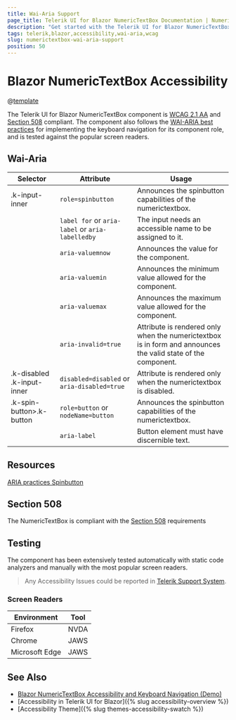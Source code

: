 ```yaml
---
title: Wai-Aria Support
page_title: Telerik UI for Blazor NumericTextBox Documentation | NumericTextBox  Accessibility
description: "Get started with the Telerik UI for Blazor NumericTextBox and learn about its accessibility support for WAI-ARIA, Section 508, and WCAG 2.1."
tags: telerik,blazor,accessibility,wai-aria,wcag
slug: numerictextbox-wai-aria-support 
position: 50 
---
```


# Blazor NumericTextBox Accessibility

@[template](/_contentTemplates/common/parameters-table-styles.md#table-layout)



The Telerik UI for Blazor NumericTextBox component is [WCAG 2.1 AA](https://www.w3.org/TR/WCAG21/) and [Section 508](http://www.section508.gov/) compliant. The component also follows the [WAI-ARIA best practices](https://www.w3.org/WAI/ARIA/apg/) for implementing the keyboard navigation for its component role, and is tested against the popular screen readers.

## Wai-Aria

| Selector | Attribute | Usage |
| -------- | --------- | ----- |
| .k-input-inner | `role=spinbutton` | Announces the spinbutton capabilities of the numerictextbox. |
|  | `label for` or `aria-label` or `aria-labelledby` | The input needs an accessible name to be assigned to it. |
|  | `aria-valuemnow` | Announces the value for the component. |
|  | `aria-valuemin` | Announces the minimum value allowed for the component. |
|  | `aria-valuemax` | Announces the maximum value allowed for the component. |
|  | `aria-invalid=true` | Attribute is rendered only when the numerictextbox is in form and announces the valid state of the component. |
| .k-disabled .k-input-inner | `disabled=disabled` or `aria-disabled=true` | Attribute is rendered only when the numerictextbox is disabled. |
| .k-spin-button>.k-button | `role=button` or `nodeName=button` | Announces the spinbutton capabilities of the numerictextbox. |
|  | `aria-label` | Button element must have discernible text. |

## Resources

[ARIA practices Spinbutton](https://www.w3.org/WAI/ARIA/apg/patterns/spinbutton/)

## Section 508


The NumericTextBox is compliant with the [Section 508](http://www.section508.gov/) requirements

## Testing


The component has been extensively tested automatically with static code analyzers and manually with the most popular screen readers.

> Any Accessibility Issues could be reported in [Telerik Support System](https://www.telerik.com/account/support-center).

### Screen Readers

| Environment | Tool |
| ----------- | ---- |
| Firefox | NVDA |
| Chrome | JAWS |
| Microsoft Edge | JAWS |



## See Also

* [Blazor NumericTextBox Accessibility and Keyboard Navigation (Demo)](https://demos.telerik.com/blazor-ui/numerictextbox/keyboard-navigation)
* [Accessibility in Telerik UI for Blazor]({% slug accessibility-overview %})
* [Accessibility Theme]({% slug themes-accessibility-swatch %})